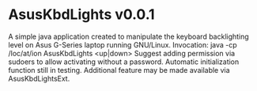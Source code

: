 # AsusKbdLights v0.0.1
A simple java application created to manipulate the keyboard backlighting level
on Asus G-Series laptop running GNU/Linux.
Invocation:
    java -cp /loc/at/ion AsusKbdLights <up|down>
Suggest adding permission via sudoers to allow activating without a password.
Automatic initialization function still in testing.
Additional feature may be made available via AsusKbdLightsExt.
